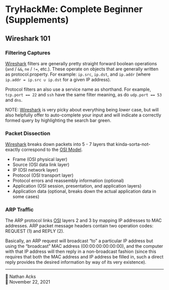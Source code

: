# TryHackMe: Complete Beginner (Supplements)

## Wireshark 101

### Filtering Captures

[Wireshark](../notes/kerbrute.md) filters are generally pretty straight forward boolean operations (`and` / `&&`, `ne` / `!=`, etc.). These operate on objects that are generally written as protocol.property. For example: `ip.src`, `ip.dst`, and `ip.addr` (where `ip.addr = ip.src ∪ ip.dst` for a given IP address).

Protocol filters an also use a service name as shorthand. For example, `tcp.port == 22` and `ssh` have the same filter meaning, as do `udp.port == 53` and `dns`.

NOTE: [Wireshark](../notes/kerbrute.md) is very picky about everything being *lower* case, but will also helpfully offer to auto-complete your input and will indicate a correctly formed query by highlighting the search bar green.

### Packet Dissection

[Wireshark](../notes/kerbrute.md) breaks down packets into 5 - 7 layers that kinda-sorta-not-exactly correspond to the [OSI Model](../notes/osi-model.md).

* Frame (OSI physical layer)
* Source (OSI data link layer)
* IP (OSI network layer)
* Protocol (OSI transport layer)
* Protocol errors and reassembly information (optional)
* Application (OSI session, presentation, and application layers)
* Application data (optional, breaks down the actual application data in some cases)

### ARP Traffic

The ARP protocol links [OSI](../notes/osi-model.md) layers 2 and 3 by mapping IP addresses to MAC addresses. ARP packet message headers contain two operation codes: REQUEST (1) and REPLY (2).

Basically, an ARP request will broadcast “to” a particular IP address but using the “broadcast” MAC address (00:00:00:00:00:00), and the computer with that IP address will then reply in a non-broadcast fashion (since this requires that both the MAC address and IP address be filled in, such a direct reply provides the desired information by way of its very existence).

- - - -

👤 Nathan Acks  
📅 November 22, 2021
